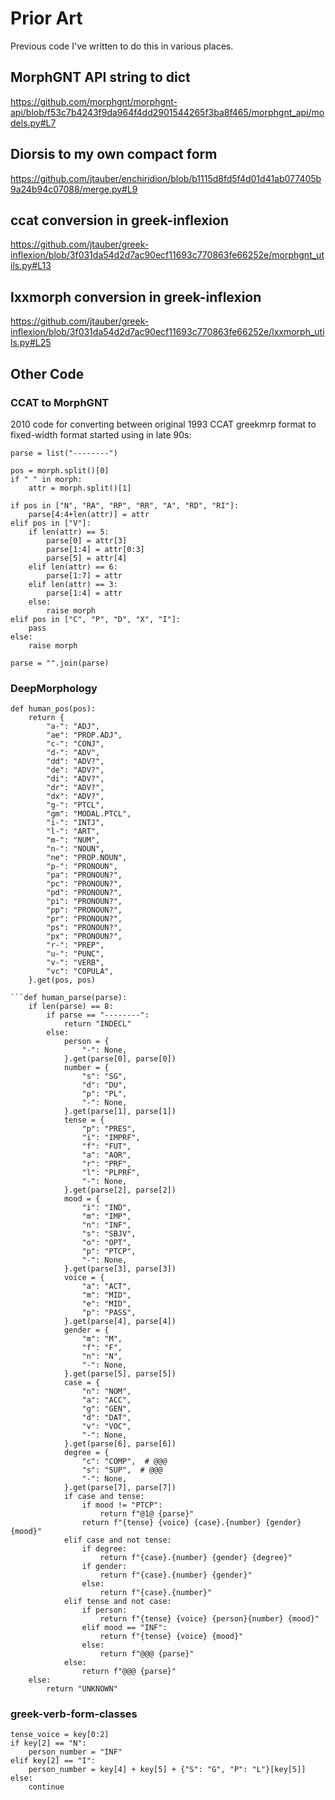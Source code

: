 # Prior Art

Previous code I've written to do this in various places.

## MorphGNT API string to dict

<https://github.com/morphgnt/morphgnt-api/blob/f53c7b4243f9da964f4dd2901544265f3ba8f465/morphgnt_api/models.py#L7>

## Diorsis to my own compact form

<https://github.com/jtauber/enchiridion/blob/b1115d8fd5f4d01d41ab077405b9a24b94c07088/merge.py#L9>

## ccat conversion in greek-inflexion

<https://github.com/jtauber/greek-inflexion/blob/3f031da54d2d7ac90ecf11693c770863fe66252e/morphgnt_utils.py#L13>

## lxxmorph conversion in greek-inflexion

<https://github.com/jtauber/greek-inflexion/blob/3f031da54d2d7ac90ecf11693c770863fe66252e/lxxmorph_utils.py#L25>

## Other Code

### CCAT to MorphGNT

2010 code for converting between original 1993 CCAT greekmrp format to fixed-width format started using in late 90s:

```
parse = list("--------")

pos = morph.split()[0]
if " " in morph:
    attr = morph.split()[1]

if pos in ["N", "RA", "RP", "RR", "A", "RD", "RI"]:
    parse[4:4+len(attr)] = attr
elif pos in ["V"]:
    if len(attr) == 5:
        parse[0] = attr[3]
        parse[1:4] = attr[0:3]
        parse[5] = attr[4]
    elif len(attr) == 6:
        parse[1:7] = attr
    elif len(attr) == 3:
        parse[1:4] = attr
    else:
        raise morph
elif pos in ["C", "P", "D", "X", "I"]:
    pass
else:
    raise morph

parse = "".join(parse)
```

### DeepMorphology

```
def human_pos(pos):
    return {
        "a-": "ADJ",
        "ae": "PROP.ADJ",
        "c-": "CONJ",
        "d-": "ADV",
        "dd": "ADV?",
        "de": "ADV?",
        "di": "ADV?",
        "dr": "ADV?",
        "dx": "ADV?",
        "g-": "PTCL",
        "gm": "MODAL.PTCL",
        "i-": "INTJ",
        "l-": "ART",
        "m-": "NUM",
        "n-": "NOUN",
        "ne": "PROP.NOUN",
        "p-": "PRONOUN",
        "pa": "PRONOUN?",
        "pc": "PRONOUN?",
        "pd": "PRONOUN?",
        "pi": "PRONOUN?",
        "pp": "PRONOUN?",
        "pr": "PRONOUN?",
        "ps": "PRONOUN?",
        "px": "PRONOUN?",
        "r-": "PREP",
        "u-": "PUNC",
        "v-": "VERB",
        "vc": "COPULA",
    }.get(pos, pos)

```def human_parse(parse):
    if len(parse) == 8:
        if parse == "--------":
            return "INDECL"
        else:
            person = {
                "-": None,
            }.get(parse[0], parse[0])
            number = {
                "s": "SG",
                "d": "DU",
                "p": "PL",
                "-": None,
            }.get(parse[1], parse[1])
            tense = {
                "p": "PRES",
                "i": "IMPRF",
                "f": "FUT",
                "a": "AOR",
                "r": "PRF",
                "l": "PLPRF",
                "-": None,
            }.get(parse[2], parse[2])
            mood = {
                "i": "IND",
                "m": "IMP",
                "n": "INF",
                "s": "SBJV",
                "o": "OPT",
                "p": "PTCP",
                "-": None,
            }.get(parse[3], parse[3])
            voice = {
                "a": "ACT",
                "m": "MID",
                "e": "MID",
                "p": "PASS",
            }.get(parse[4], parse[4])
            gender = {
                "m": "M",
                "f": "F",
                "n": "N",
                "-": None,
            }.get(parse[5], parse[5])
            case = {
                "n": "NOM",
                "a": "ACC",
                "g": "GEN",
                "d": "DAT",
                "v": "VOC",
                "-": None,
            }.get(parse[6], parse[6])
            degree = {
                "c": "COMP",  # @@@
                "s": "SUP",  # @@@
                "-": None,
            }.get(parse[7], parse[7])
            if case and tense:
                if mood != "PTCP":
                    return f"@1@ {parse}"
                return f"{tense} {voice} {case}.{number} {gender} {mood}"
            elif case and not tense:
                if degree:
                    return f"{case}.{number} {gender} {degree}"
                if gender:
                    return f"{case}.{number} {gender}"
                else:
                    return f"{case}.{number}"
            elif tense and not case:
                if person:
                    return f"{tense} {voice} {person}{number} {mood}"
                elif mood == "INF":
                    return f"{tense} {voice} {mood}"
                else:
                    return f"@@@ {parse}"
            else:
                return f"@@@ {parse}"
    else:
        return "UNKNOWN"
```

### greek-verb-form-classes

```
tense_voice = key[0:2]
if key[2] == "N":
    person_number = "INF"
elif key[2] == "I":
    person_number = key[4] + key[5] + {"S": "G", "P": "L"}[key[5]]
else:
    continue
```
